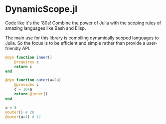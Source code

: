 # DynamicScope.jl

Code like it's the '80s! Combine the power of Julia with the scoping rules of amazing languages like Bash and Elisp.

The main use for this library is compiling dynamically scoped languages to Julia.
So the focus is to be efficient and simple rather than provide a user-friendly API.

```julia
@dyn function inner()
    @requires c
    return c
end

@dyn function outer(a=2a)
    @provides c
    c = 10+a
    return @inner()
end

a = 5
@outer() # 20
@outer(a=1) # 11
```